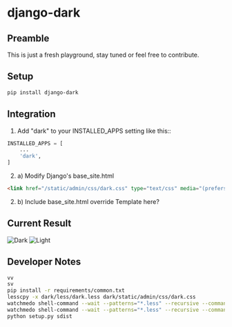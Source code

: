 # django-dark


## Preamble

This is just a fresh playground, stay tuned or feel free to contribute.

## Setup

```sh
pip install django-dark

```

## Integration

1) Add "dark" to your INSTALLED_APPS setting like this::

```python
INSTALLED_APPS = [
    ...
    'dark',
]
```

2. a) Modify Django's base_site.html

```html
<link href="/static/admin/css/dark.css" type="text/css" media="(prefers-color-scheme: dark)" rel="stylesheet">
```

2. b) Include base_site.html override Template here?


## Current Result

![Dark](https://github.com/contmp/django-dark/blob/master/demo/dark.png?raw=true)
![Light](https://github.com/contmp/django-dark/blob/master/demo/light.png?raw=true)


## Developer Notes

```sh
vv
sv
pip install -r requirements/common.txt
lesscpy -x dark/less/dark.less dark/static/admin/css/dark.css
watchmedo shell-command --wait --patterns="*.less" --recursive --command "lesscpy -x dark/less/dark.less dark/static/admin/css/dark.css"
watchmedo shell-command --wait --patterns="*.less" --recursive --command "lesscpy -x dark/less/dark.less dark/static/admin/css/dark.css && python manage.py collectstatic --noinput"
python setup.py sdist
```

